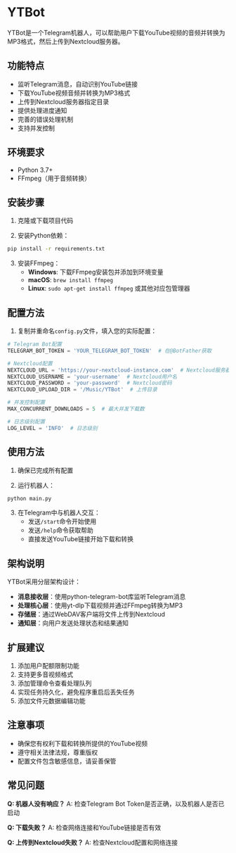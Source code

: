 # YTBot

YTBot是一个Telegram机器人，可以帮助用户下载YouTube视频的音频并转换为MP3格式，然后上传到Nextcloud服务器。

## 功能特点

- 监听Telegram消息，自动识别YouTube链接
- 下载YouTube视频音频并转换为MP3格式
- 上传到Nextcloud服务器指定目录
- 提供处理进度通知
- 完善的错误处理机制
- 支持并发控制

## 环境要求

- Python 3.7+ 
- FFmpeg（用于音频转换）

## 安装步骤

1. 克隆或下载项目代码

2. 安装Python依赖：
```bash
pip install -r requirements.txt
```

3. 安装FFmpeg：
   - **Windows**: 下载FFmpeg安装包并添加到环境变量
   - **macOS**: `brew install ffmpeg`
   - **Linux**: `sudo apt-get install ffmpeg` 或其他对应包管理器

## 配置方法

1. 复制并重命名`config.py`文件，填入您的实际配置：
```python
# Telegram Bot配置
TELEGRAM_BOT_TOKEN = 'YOUR_TELEGRAM_BOT_TOKEN'  # 在@BotFather获取

# Nextcloud配置
NEXTCLOUD_URL = 'https://your-nextcloud-instance.com'  # Nextcloud服务器地址
NEXTCLOUD_USERNAME = 'your-username'  # Nextcloud用户名
NEXTCLOUD_PASSWORD = 'your-password'  # Nextcloud密码
NEXTCLOUD_UPLOAD_DIR = '/Music/YTBot'  # 上传目录

# 并发控制配置
MAX_CONCURRENT_DOWNLOADS = 5  # 最大并发下载数

# 日志级别配置
LOG_LEVEL = 'INFO'  # 日志级别
```

## 使用方法

1. 确保已完成所有配置

2. 运行机器人：
```bash
python main.py
```

3. 在Telegram中与机器人交互：
   - 发送`/start`命令开始使用
   - 发送`/help`命令获取帮助
   - 直接发送YouTube链接开始下载和转换

## 架构说明

YTBot采用分层架构设计：

- **消息接收层**：使用python-telegram-bot库监听Telegram消息
- **处理核心层**：使用yt-dlp下载视频并通过FFmpeg转换为MP3
- **存储层**：通过WebDAV客户端将文件上传到Nextcloud
- **通知层**：向用户发送处理状态和结果通知

## 扩展建议

1. 添加用户配额限制功能
2. 支持更多音视频格式
3. 添加管理命令查看处理队列
4. 实现任务持久化，避免程序重启后丢失任务
5. 添加文件元数据编辑功能

## 注意事项

- 确保您有权利下载和转换所提供的YouTube视频
- 遵守相关法律法规，尊重版权
- 配置文件包含敏感信息，请妥善保管

## 常见问题

**Q: 机器人没有响应？**
A: 检查Telegram Bot Token是否正确，以及机器人是否已启动

**Q: 下载失败？**
A: 检查网络连接和YouTube链接是否有效

**Q: 上传到Nextcloud失败？**
A: 检查Nextcloud配置和网络连接